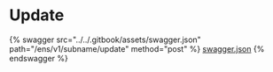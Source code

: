 # Update

{% swagger src="../../.gitbook/assets/swagger.json" path="/ens/v1/subname/update" method="post" %}
[swagger.json](../../.gitbook/assets/swagger.json)
{% endswagger %}

